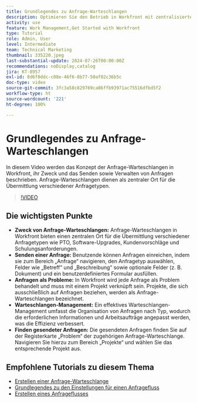 ```yaml
---
title: Grundlegendes zu Anfrage-Warteschlangen
description: Optimieren Sie den Betrieb in Workfront mit zentralisierten Anfrage-Warteschlangen für Übermittlungen, effizientem Warteschlangen-Management und einfachem Zugriff auf gesendete Anfragen für verbesserte Projekt-Workflows.
activity: use
feature: Work Management,Get Started with Workfront
type: Tutorial
role: Admin, User
level: Intermediate
team: Technical Marketing
thumbnail: 335220.jpeg
last-substantial-update: 2024-07-26T00:00:00Z
recommendations: noDisplay,catalog
jira: KT-8957
exl-id: 8d6f8ddc-c08e-46f6-8b77-50af02c36b5c
doc-type: video
source-git-commit: 3fc3a58c829769ca06ffb93971ac75516dfbd5f2
workflow-type: ht
source-wordcount: '221'
ht-degree: 100%

---
```


# Grundlegendes zu Anfrage-Warteschlangen

In diesem Video werden das Konzept der Anfrage-Warteschlangen in Workfront, ihr Zweck und das Senden sowie Verwalten von Anfragen beschrieben. Anfrage-Warteschlangen dienen als zentraler Ort für die Übermittlung verschiedener Anfragetypen. 

>[!VIDEO](https://video.tv.adobe.com/v/335220/?quality=12&learn=on&enablevpops)

## Die wichtigsten Punkte

* **Zweck von Anfrage-Warteschlangen:** Anfrage-Warteschlangen in Workfront bieten einen zentralen Ort für die Übermittlung verschiedener Anfragetypen wie PTO, Software-Upgrades, Kundenvorschläge und Schulungsanforderungen.
* **Senden einer Anfrage:** Benutzende können Anfragen einreichen, indem sie zum Bereich „Anfrage“ navigieren, den Anfragetyp auswählen, Felder wie „Betreff“ und „Beschreibung“ sowie optionale Felder (z. B. Dokument) und ein benutzerdefiniertes Formular ausfüllen. 
* **Anfragen als Probleme:** In Workfront wird jede Anfrage als Problem behandelt und muss mit einem Projekt verknüpft sein. Projekte, die sich ausschließlich auf Anfragen beziehen, werden als Anfrage-Warteschlangen bezeichnet. 
* **Warteschlangen-Management:** Ein effektives Warteschlangen-Management umfasst die Organisation von Anfragen nach Typ, wodurch die erforderlichen Informationen und Arbeitsaufträge angepasst werden, was die Effizienz verbessert. 
* **Finden gesendeter Anfragen:** Die gesendeten Anfragen finden Sie auf der Registerkarte „Problem“ der zugehörigen Anfrage-Warteschlange. Navigieren Sie hierzu zum Bereich „Projekte“ und wählen Sie das entsprechende Projekt aus. 


## Empfohlene Tutorials zu diesem Thema

* [Erstellen einer Anfrage-Warteschlange](/help/manage-work/request-queues/create-a-request-queue.md)
* [Grundlegendes zu den Einstellungen für einen Anfragefluss](/help/manage-work/request-queues/understand-settings-for-a-flow-request.md)
* [Erstellen eines Anfrageflusses](/help/manage-work/request-queues/create-a-request-flow.md)

